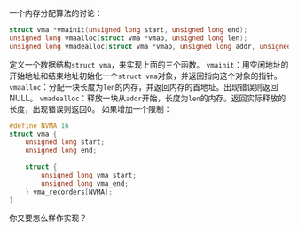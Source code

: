一个内存分配算法的讨论：
```C
struct vma *vmainit(unsigned long start, unsigned long end);
unsigned long vmaalloc(struct vma *vmap, unsigned long len);
unsigned long vmadealloc(struct vma *vmap, unsigned long addr, unsigned long len);

```

定义一个数据结构`struct vma`，来实现上面的三个函数。
`vmainit`：用空闲地址的开始地址和结束地址初始化一个`struct vma`对象，并返回指向这个对象的指针。
`vmaalloc`：分配一块长度为`len`的内存，并返回内存的首地址。出现错误则返回NULL。
`vmadealloc`：释放一块从`addr`开始，长度为`len`的内存。返回实际释放的长度，出现错误则返回0。
如果增加一个限制：
```C
#define NVMA 16
struct vma {
	unsigned long start;
	unsigned long end;
	
	struct {
		unsigned long vma_start;
		unsigned long vma_end;
	} vma_recorders[NVMA];
}
```
你又要怎么样作实现？
